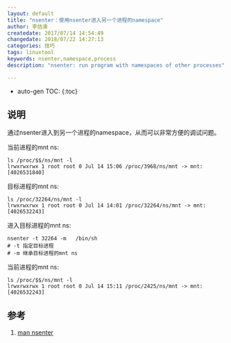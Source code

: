 ```yaml
---
layout: default
title: "nsenter：使用nsenter进入另一个进程的namespace"
author: 李佶澳
createdate: 2017/07/14 14:54:49
changedate: 2018/07/22 14:27:13
categories: 技巧
tags: linuxtool
keywords: nsenter,namespace,process
description: "nsenter: run program with namespaces of other processes"

---
```


* auto-gen TOC:
{:toc}

## 说明

通过nsenter进入到另一个进程的namespace，从而可以非常方便的调试问题。

当前进程的mnt ns:

	ls /proc/$$/ns/mnt -l
	lrwxrwxrwx 1 root root 0 Jul 14 15:06 /proc/3968/ns/mnt -> mnt:[4026531840]

目标进程的mnt ns:

	ls /proc/32264/ns/mnt -l
	lrwxrwxrwx 1 root root 0 Jul 14 14:01 /proc/32264/ns/mnt -> mnt:[4026532243]

进入目标进程的mnt ns:

	nsenter -t 32264 -m   /bin/sh
	# -t 指定目标进程
	# -m 继承目标进程的mnt ns

当前进程的mnt ns:

	ls /proc/$$/ns/mnt -l
	lrwxrwxrwx 1 root root 0 Jul 14 15:11 /proc/2425/ns/mnt -> mnt:[4026532243]

## 参考

1. [man nsenter][1]

[1]: https://www.systutorials.com/docs/linux/man/1-nsenter/  "man nsenter" 
